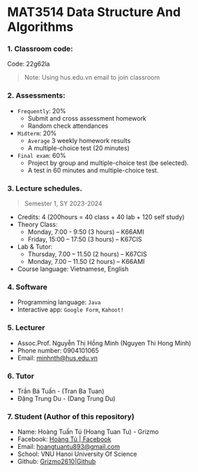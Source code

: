# MAT3514 Data Structure And Algorithms

### 1. Classroom code:
Code: 22g62la

> Note: Using hus.edu.vn email to join classroom

### 2. Assessments:
* `Frequently`: 20%
  + Submit and cross assessment homework
  + Random check attendances
* `Midterm`: 20% 
  + `Average` 3 weekly homework results
  + A multiple-choice test (20 minutes)
* `Final exam`: 60%
  + Project by group and multiple-choice test (be selected).
  + A test in 60 minutes and multiple-choice test.

### 3. Lecture schedules.
> Semester 1, SY 2023-2024

* Credits: 4 (200hours = 40 class + 40 lab + 120 self study)
* Theory Class: 
  * Monday, 7:00 - 9:50 (3 hours) – K66AMI
  * Friday, 15:00 – 17:50 (3 hours) – K67CIS
* Lab & Tutor:
  * Thursday, 7.00 – 11.50 (2 hours) – K67CIS
  * Monday, 7.00 – 11.50 (2 hours) – K66AMI
* Course language: Vietnamese, English

### 4. Software

* Programming language: `Java`
* Interactive app: `Google Form`, `Kahoot!`

### 5. Lecturer
* Assoc.Prof. Nguyễn Thị Hồng Minh (Nguyen Thi Hong Minh)
* Phone number: 0904101065
* Email: minhnth@hus.edu.vn

### 6. Tutor
* Trần Bá Tuấn - (Tran Ba Tuan)
* Đặng Trung Du - (Dang Trung Du)

### 7. Student (Author of this repository)
* Name: Hoàng Tuấn Tú (Hoang Tuan Tu) - Grizmo
* Facebook: [Hoàng Tú | Facebook](https://www.facebook.com/tuantu2610/)
* Email: hoangtuantu893@gmail.com
* School: VNU Hanoi University Of Science
* Github: [Grizmo2610|Github](https://github.com/Grizmo2610)